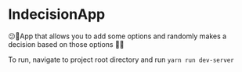 # IndecisionApp
😕🙂App that allows you to add some options and randomly makes a decision based on those options  🤔🥺

To run, navigate to project root directory and run `yarn run dev-server`
